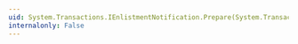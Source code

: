 ```yaml
---
uid: System.Transactions.IEnlistmentNotification.Prepare(System.Transactions.PreparingEnlistment)
internalonly: False
---
```


